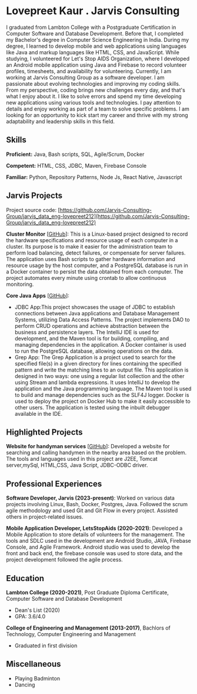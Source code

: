 # Lovepreet Kaur . Jarvis Consulting

I graduated from Lambton College with a Postgraduate Certification in Computer Software and Database Development. Before that, I completed my Bachelor's degree in Computer Science Engineering in India. During my degree, I learned to develop mobile and web applications using languages like Java and markup languages like HTML, CSS, and JavaScript. While studying, I volunteered for Let's Stop AIDS Organization, where I developed an Android mobile application using Java and Firebase to record volunteer profiles, timesheets, and availability for volunteering. Currently, I am working at Jarvis Consulting Group as a software developer. I am passionate about evolving technologies and improving my coding skills. From my perspective, coding brings new challenges every day, and that's what I enjoy about it. I like to solve errors and spend my time developing new applications using various tools and technologies. I pay attention to details and enjoy working as part of a team to solve specific problems. I am looking for an opportunity to kick start my career and thrive with my strong adaptability and leadership skills in this field.

## Skills

**Proficient:** Java, Bash scripts, SQL, Agile/Scrum, Docker

**Competent:** HTML, CSS, JDBC, Maven, Firebase Console

**Familiar:** Python, Repository Patterns, Node Js, React Native, Javascript

## Jarvis Projects

Project source code: [https://github.com/Jarvis-Consulting-Group/jarvis_data_eng-lovepreet212](https://github.com/Jarvis-Consulting-Group/jarvis_data_eng-lovepreet212)


**Cluster Monitor** [[GitHub](https://github.com/Jarvis-Consulting-Group/jarvis_data_eng-lovepreet212/tree/master/linux_sql)]: This is a Linux-based project designed to record the hardware specifications and resource usage of each computer in a cluster. Its purpose is to make it easier for the administration team to perform load balancing, detect failures, or compensate for server failures. The application uses Bash scripts to gather hardware information and resource usage by the host computer, and a PostgreSQL database is run in a Docker container to persist the data obtained from each computer. The project automates every minute using crontab to allow continuous monitoring.

**Core Java Apps** [[GitHub](https://github.com/Jarvis-Consulting-Group/jarvis_data_eng-lovepreet212/tree/master/core_java)]:
      
  - JDBC App:This project showcases the usage of JDBC to establish connections between Java applications and Database Management Systems, utilizing Data Access Patterns. The project implements DAO to perform CRUD operations and achieve abstraction between the business and persistence layers. The IntelliJ IDE is used for development, and the Maven tool is for building, compiling, and managing dependencies in the application. A Docker container is used to run the PostgreSQL database, allowing operations on the data.
  - Grep App: The Grep Application is a project used to search for the specified file(s) in a given directory for lines containing the specified pattern and write the matching lines to an output file. This application is designed in two ways: one using a regular list collection and the other using Stream and lambda expressions. It uses IntelliJ to develop the application and the Java programming language. The Maven tool is used to build and manage dependencies such as the SLF4J logger. Docker is used to deploy the project on Docker Hub to make it easily accessible to other users. The application is tested using the inbuilt debugger available in the IDE.


## Highlighted Projects
**Website for handyman services** [[GitHub](https://github.com/jarviscanada/jarvis_profile_builder)]: Developed a website for searching and calling handymen in the nearby area based on the problem. The tools and languages used in this project are J2EE, Tomcat server,mySql, HTML,CSS, Java Script, JDBC-ODBC driver.


## Professional Experiences

**Software Developer, Jarvis (2023-present)**: Worked on various data projects involving Linux, Bash, Docker, Postgres, Java. Followed the scrum agile methodology and used Git and Git Flow in every project. Assisted others in project-related issues.

**Mobile Application Developer, LetsStopAids (2020-2021)**: Developed a Mobile Application to store details of volunteers for the management. The tools and SDLC used in the development are Android Studio, JAVA, Firebase Console, and Agile Framework. Android studio was used to develop the front and back end, the firebase console was used to store data, and the project development followed the agile process.


## Education
**Lambton College (2020-2021)**, Post Graduate Diploma Certificate, Computer Software and Database Development
- Dean's List (2020)
- GPA: 3.6/4.0

**College of Engineering and Management (2013-2017)**, Bachlors of Technology, Computer Engineering and Management
- Graduated in first division


## Miscellaneous
- Playing Badminton
- Dancing
